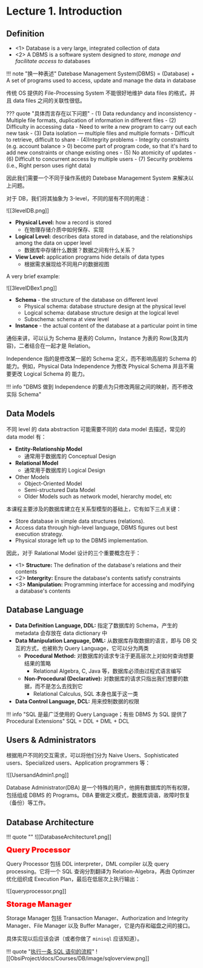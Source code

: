 
# Lecture 1. Introduction

## Definition

- <1> Database is a very large, integrated collection of data
- <2> A DBMS is a software system designed to *store, manage and facilitate access to* databases

!!! note "换一种表述"
	Datebase Management System(DBMS) = (Database) + A set of programs used to access, update and manage the data in database

传统 OS 提供的 File-Processing System 不能很好地维护 data files 的格式，并且 data files 之间的关联性很低。

??? quote "具体而言存在以下问题"
	- (1) Data redundancy and inconsistency
		- Multiple file formats, duplication of information in different files
	- (2) Difficulty in accessing data
		- Need to write a new program to carry out each new task
	- (3) Data isolation — multiple files and multiple formats
		- Difficult to retrieve, difficult to share
	- (4)Integrity problems
		- Integrity constraints  (e.g. account balance > 0) become part of program code, so that it's hard to add new constraints or change existing ones
	- (5) No atomicity of updates
	- (6) Difficult to concurrent access by multiple users
	- (7) Security problems (i.e., Right person uses right data)

因此我们需要一个不同于操作系统的 Datebase Management System 来解决以上问题。

对于 DB，我们将其抽象为 3-level，不同的层有不同的用途：

![[3levelDB.png]]

- **Physical Level:** how a record is stored
	- 在物理存储介质中如何保存、实现
- **Logical Level:** describes data stored in database, and the relationships among the data on upper level
	- 数据库中存储什么数据？数据之间有什么关系？
- **View Level:** application programs hide details of data types
	- 根据需求展现给不同用户的数据视图

A very brief example:

![[3levelDBex1.png]]

- **Schema** - the structure of the database on different level
	- Physical schema: database structure design at the physical level
	- Logical schema: database structure design at the logical level
	- Subschema: schema at view level
- **Instance** - the actual content of the database at a particular point in time

通俗来讲，可以认为 Schema 是表的 Column，Instance 为表的 Row(及其内容)，二者结合在一起才是 Relation。

Independence 指的是修改某一层的 Schema 定义，而不影响高层的 Schema 的能力。例如，Physical Data Independence 为修改 Physical Schema 并且不需要更改 Logical Schema 的 能力。

!!! info "DBMS 做到 Independence 的要点为只修改两层之间的映射，而不修改实际 Schema"

## Data Models

不同 level 的 data abstraction 可能需要不同的 data model 去描述，常见的 data model 有：

- **Entity-Relationship Model**
	- 通常用于数据库的 Conceptual Design
- **Relational Model**
	- 通常用于数据库的 Logical Design
- Other Models
	- Object-Oriented Model
	- Semi-structured Data Model
	- Older Models such as network model, hierarchy model, etc

本课程主要涉及的数据库建立在关系型模型的基础上，它有如下三点关键：

- Store database in simple data structures (relations).
- Access data through high-level language, DBMS figures out best execution strategy.
- Physical storage left up to the DBMS implementation.

因此，对于 Ralational Model 设计的三个重要概念在于：

- <1> **Structure:** The defination of the database's relations and their contents
- <2> **Intergrity:** Ensure the database's contents satisfy constraints
- <3> **Manipulation:** Programming interface for accessing and modifying a database's contents

## Database Language

- **Data Definition Language, DDL:** 指定了数据库的 Schema，产生的 metadata 会存放在 data dictionary 中
- **Data Manipulation Language, DML:** 从数据库存取数据的语言，即与 DB 交互的方式，也被称为 Query Language，它可以分为两类
	- **Procedural Method:** 对数据库的请求专注于更高层次上对如何查询想要结果的策略
	    - Relational Algebra, C, Java 等，数据库必须由过程式语言编写
	- **Non-Procedural (Declarative):** 对数据库的请求只指出我们想要的数据，而不是怎么去找到它
	    - Relational Calculus, SQL 本身也属于这一类
- **Data Control Language, DCL:** 用来控制数据的权限

!!! info "SQL 是最广泛使用的 Query Language；有些 DBMS 为 SQL 提供了 Procedural Extensions"
	SQL = DDL + DML + DCL

## Users & Administrators

根据用户不同的交互需求，可以将他们分为 Naive Users、Sophisticated users、Specialized users、Application programmers 等：

![[UsersandAdmin1.png]]

Database Administrator(DBA) 是一个特殊的用户，他拥有数据库的所有权限，包括组成 DBMS 的 Programs。DBA 要做定义模式，数据库调谐，故障时恢复（备份）等工作。

## Database Architecture

!!! quote ""
	![[DatabaseArchitecture1.png]]

<font style="font-weight: 1000;font-size: 20px" color="red">Query Processor</font>

Query Processor 包括 DDL interpreter，DML compiler 以及 query processing。它将一个 SQL 查询分割翻译为 Relation-Algebra，再由 Optimzer 优化组织成 Execution Plan，最后在低层次上执行输出：

![[queryprocessor.png]]

<font style="font-weight: 1000;font-size: 20px" color="red">Storage Manager</font>

Storage Manager 包括 Transaction Manager、Authorization and Integrity Manager、File Manager 以及 Buffer Manager，它是内存和磁盘之间的接口。

具体实现以后应该会讲（或者你做了 `minisql` 应该知道）。

!!! quote "[执行一条 SQL 语句的流程](https://xiaolincoding.com/)"
	![[ObsiProject/docs/Courses/DB/image/sqloverview.png]]